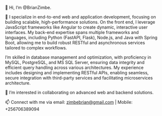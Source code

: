 👋 Hi, I’m @BrianZimbe.

👀 I specialize in end-to-end web and application development, focusing on building scalable, high-performance solutions. On the front end, I leverage JavaScript frameworks like Angular to create dynamic, interactive user interfaces. My back-end expertise spans multiple frameworks and languages, including Python (FastAPI, Flask), Node.js, and Java with Spring Boot, allowing me to build robust RESTful and asynchronous services tailored to complex workflows.

I’m skilled in database management and optimization, with proficiency in MySQL, PostgreSQL, and MS SQL Server, ensuring data integrity and efficient query handling across various architectures. My experience includes designing and implementing RESTful APIs, enabling seamless, secure integration with third-party services and facilitating microservices architecture.

💞️ I’m interested in collaborating on advanced web and backend solutions.

📫 Connect with me via email: zimbebrian@gmail.com | Mobile: +256706389094

<!---
BrianZimbe/BrianZimbe is a ✨ special ✨ repository because its `README.md` (this file) appears on your GitHub profile.
You can click the Preview link to take a look at your changes.
--->
